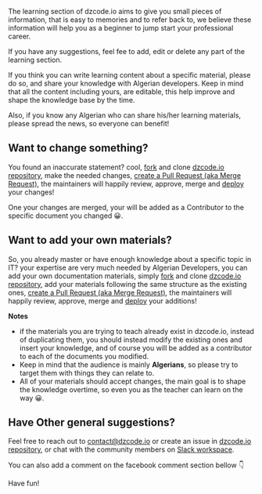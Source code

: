 The learning section of dzcode.io aims to give you small pieces of information, that is easy to memories and to refer back to, we believe these information will help you as a beginner to jump start your professional career.

If you have any suggestions, feel fee to add, edit or delete any part of the learning section.

If you think you can write learning content about a specific material, please do so, and share your knowledge with Algerian developers. Keep in mind that all the content including yours, are editable, this help improve and shape the knowledge base by the time.

Also, if you know any Algerian who can share his/her learning materials, please spread the news, so everyone can benefit!

## Want to change something?

You found an inaccurate statement? cool, [fork](/Learn/Git_Basics/What_The_Fork) and clone [dzcode.io repository](https://github.com/dzcode-io/dzcode.io), make the needed changes, [create a Pull Request (aka Merge Request)](/Learn/Git_Basics/Pull_Merge_Request), the maintainers will happily review, approve, merge and [deploy](https://github.com/dzcode-io/dzcode.io/releases) your changes!

One your changes are merged, your will be added as a Contributor to the specific document you changed 😀.

## Want to add your own materials?

So, you already master or have enough knowledge about a specific topic in IT? your expertise are very much needed by Algerian Developers, you can add your own documentation materials, simply [fork](/Learn/Git_Basics/What_The_Fork) and clone [dzcode.io repository](https://github.com/dzcode-io/dzcode.io), add your materials following the same structure as the existing ones, [create a Pull Request (aka Merge Request)](/Learn/Git_Basics/Pull_Merge_Request), the maintainers will happily review, approve, merge and [deploy](https://github.com/dzcode-io/dzcode.io/releases) your additions!

**Notes**

- if the materials you are trying to teach already exist in dzcode.io, instead of duplicating them, you should instead modify the existing ones and insert your knowledge, and of course you will be added as a contributor to each of the documents you modified.
- Keep in mind that the audience is mainly **Algerians**, so please try to target them with things they can relate to.
- All of your materials should accept changes, the main goal is to shape the knowledge overtime, so even you as the teacher can learn on the way 😀.

## Have Other general suggestions?

Feel free to reach out to [contact@dzcode.io](mailto:contact@dzcode.io) or create an issue in [dzcode.io repository](https://github.com/dzcode-io/dzcode.io), or chat with the community members on [Slack workspace](https://join.slack.com/t/dzcode/shared_invite/zt-ek9kscb7-m8z_~cBjX79l~uchuABPFQ).

You can also add a comment on the facebook comment section bellow 👇

Have fun!
